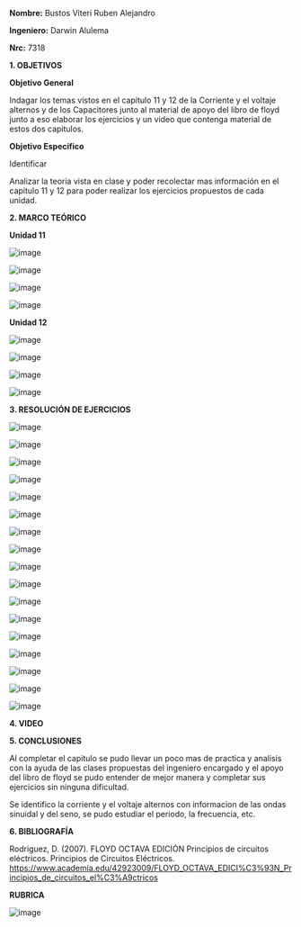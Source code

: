 **Nombre:** Bustos Viteri Ruben Alejandro

**Ingeniero:** Darwin Alulema

**Nrc:** 7318

**1. OBJETIVOS**

**Objetivo General**

Indagar los temas vistos en el capitulo 11 y 12 de la Corriente y el voltaje alternos y de los Capacitores junto al material de apoyo del libro de floyd junto a eso elaborar los ejercicios y un video que contenga material de estos dos capitulos.

**Objetivo Especifico**

Identificar 

Analizar la teoria vista en clase y poder recolectar mas información en el capitulo 11 y 12 para poder realizar los ejercicios propuestos de cada unidad.

**2. MARCO TEÓRICO**

**Unidad 11**

![image](https://user-images.githubusercontent.com/105680588/179155470-2a57ae5b-582a-4cee-ae20-268fe80ededc.png)

![image](https://user-images.githubusercontent.com/105680588/179155501-ff28981a-d5e3-4509-a4b7-f87bcaafa749.png)

![image](https://user-images.githubusercontent.com/105680588/179155538-49880b34-9695-4c80-a2ba-529c9d766800.png)

![image](https://user-images.githubusercontent.com/105680588/179155562-d509c2f4-1d1f-4bb3-aa23-3b59ebec75b3.png)

**Unidad 12**

![image](https://user-images.githubusercontent.com/105680588/179155672-e49e019d-5563-4f89-9e80-52692d9214ed.png)

![image](https://user-images.githubusercontent.com/105680588/179156065-3a995edd-9940-425c-a660-58a2b7e228f9.png)

![image](https://user-images.githubusercontent.com/105680588/179155748-e6a4aa3d-1861-403b-9ea2-99168332cdd7.png)

![image](https://user-images.githubusercontent.com/105680588/179155780-f3cec74a-341c-44aa-94e9-983214da99b8.png)

**3. RESOLUCIÓN DE EJERCICIOS**

![image](https://user-images.githubusercontent.com/105680588/179172455-9aef9a9f-d410-4ae0-a362-0547dec01ae3.png)

![image](https://user-images.githubusercontent.com/105680588/179172536-5ff92e79-3ff4-49fd-a094-4ce97472b431.png)

![image](https://user-images.githubusercontent.com/105680588/179172583-66709f50-3f07-467e-9aac-097ae6b55689.png)

![image](https://user-images.githubusercontent.com/105680588/179172633-01e69bd9-7eab-4596-8895-9837e4168573.png)

![image](https://user-images.githubusercontent.com/105680588/179172684-9c22cbc2-525f-433d-9937-6b67ba7ad855.png)

![image](https://user-images.githubusercontent.com/105680588/179172713-681db47b-53c9-4aa1-a228-e84902a0776e.png)

![image](https://user-images.githubusercontent.com/105680588/179172757-05911c05-aa2b-4a90-bdec-7f338577f931.png)

![image](https://user-images.githubusercontent.com/105680588/179172803-6b2c332f-07ec-48e4-9fbc-523b12fb6b87.png)

![image](https://user-images.githubusercontent.com/105680588/179172842-481b5f78-93b6-4dd9-ae6a-2f97e6a53f1c.png)

![image](https://user-images.githubusercontent.com/105680588/179172892-646b1be3-bf7d-4a49-9221-7625fe236d1c.png)

![image](https://user-images.githubusercontent.com/105680588/179172931-04f2b7eb-ef83-47b5-a2ca-3bdc2d2fd76f.png)

![image](https://user-images.githubusercontent.com/105680588/179172974-97c2e692-5c88-4249-8a39-8c15095d743a.png)

![image](https://user-images.githubusercontent.com/105680588/179173030-357c57e8-cd9a-4133-9511-629ee64d9e0f.png)

![image](https://user-images.githubusercontent.com/105680588/179173067-925c4958-1384-440c-9098-f6b173d110d1.png)

![image](https://user-images.githubusercontent.com/105680588/179173105-f5093936-dc18-491e-bae0-6cc30f594ab9.png)

![image](https://user-images.githubusercontent.com/105680588/179173142-f6b61142-8936-43ec-87bf-da4141fa95d6.png)

![image](https://user-images.githubusercontent.com/105680588/179173234-e9e17d38-9665-4bb4-88b6-8f4ee9421f45.png)

**4. VIDEO**

**5. CONCLUSIONES**

Al completar el capitulo se pudo llevar un poco mas de practica y analisis con la ayuda de las clases propuestas del ingeniero encargado y el apoyo del libro de floyd se pudo entender de mejor manera y completar sus ejercicios sin ninguna dificultad.

Se identifico la corriente y el voltaje alternos con informacion de las ondas sinuidal y del seno, se pudo estudiar el periodo, la frecuencia, etc.  

**6. BIBLIOGRAFÍA**

Rodriguez, D. (2007). FLOYD OCTAVA EDICIÓN Principios de circuitos eléctricos. Principios de Circuitos Eléctricos. https://www.academia.edu/42923009/FLOYD_OCTAVA_EDICI%C3%93N_Principios_de_circuitos_el%C3%A9ctricos

**RUBRICA**

![image](https://user-images.githubusercontent.com/105680588/179156170-143b3d2c-b45c-44c5-8fe7-113afe54d9e0.png)


